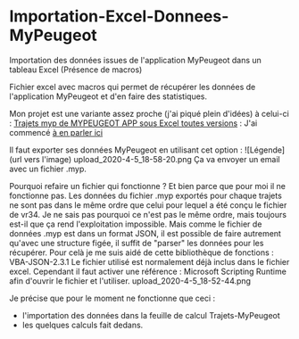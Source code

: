 # Importation-Excel-Donnees-MyPeugeot
Importation des données issues de l'application MyPeugeot dans un tableau Excel (Présence de macros)

Fichier excel avec macros qui permet de récupérer les données de l'application MyPeugeot et d'en faire des statistiques.

Mon projet est une variante assez proche (j'ai piqué plein d'idées) à celui-ci :
[Trajets myp de MYPEUGEOT APP sous Excel toutes versions](https://www.forum-peugeot.com/Forum/threads/trajets-myp-de-mypeugeot-app-sous-excel-toutes-versions.9456/)
 : 
J'ai commencé [à en parler ici](https://www.forum-peugeot.com/Forum/threads/fichier-excel-macros-pour-r%C3%A9cup%C3%A9rer-les-trajets-de-lapplication-mypeugeot.119785/)


Il faut exporter ses données MyPeugeot en utilisant cet option :
![Légende](url vers l'image)
upload_2020-4-5_18-58-20.png
Ça va envoyer un email avec un fichier .myp.

Pourquoi refaire un fichier qui fonctionne ?
Et bien parce que pour moi il ne fonctionne pas. Les données du fichier .myp exportés pour chaque trajets ne sont pas dans le même ordre que celui pour lequel a été conçu le fichier de vr34.
Je ne sais pas pourquoi ce n'est pas le même ordre, mais toujours est-il que ça rend l'exploitation impossible.
Mais comme le fichier de données .myp est dans un format JSON, il est possible de faire autrement qu'avec une structure figée, il suffit de "parser" les données pour les récupérer.
Pour celà je me suis aidé de cette bibliothèque de fonctions :
VBA-JSON-2.3.1
Le fichier utilisé est normalement déjà inclus dans le fichier excel.
Cependant il faut activer une référence : Microsoft Scripting Runtime afin d'ouvrir le fichier et l'utiliser.
upload_2020-4-5_18-52-44.png

Je précise que pour le moment ne fonctionne que ceci :
- l'importation des données dans la feuille de calcul Trajets-MyPeugeot
- les quelques calculs fait dedans.
